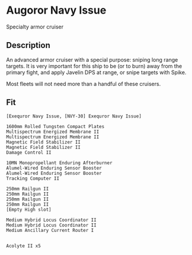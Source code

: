 # Augoror Navy Issue 
Specialty armor cruiser

## Description
An advanced armor cruiser with a special purpose: sniping long range targets. It is very important for this ship to be (or to burn) away from the primary fight, and apply Javelin DPS at range, or snipe targets with Spike. 

Most fleets will not need more than a handful of these cruisers.

## Fit
```
[Exequror Navy Issue, [NVY-30] Exequror Navy Issue]

1600mm Rolled Tungsten Compact Plates
Multispectrum Energized Membrane II
Multispectrum Energized Membrane II
Magnetic Field Stabilizer II
Magnetic Field Stabilizer II
Damage Control II

10MN Monopropellant Enduring Afterburner
Alumel-Wired Enduring Sensor Booster
Alumel-Wired Enduring Sensor Booster
Tracking Computer II

250mm Railgun II
250mm Railgun II
250mm Railgun II
250mm Railgun II
[Empty High slot]

Medium Hybrid Locus Coordinator II
Medium Hybrid Locus Coordinator II
Medium Ancillary Current Router I


Acolyte II x5
```